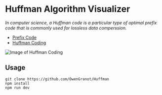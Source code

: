 # Huffman Algorithm Visualizer

*In computer science, a Huffman code is a particular type of optimal prefix code that is commonly used for lossless data comperssion.*

- [Prefix Code](https://en.wikipedia.org/wiki/Prefix_code)
- [Huffman Coding](https://en.wikipedia.org/wiki/Huffman_coding)

![Image of Huffman Coding](https://upload.wikimedia.org/wikipedia/commons/thumb/8/82/Huffman_tree_2.svg/330px-Huffman_tree_2.svg.png)

## Usage

```
git clone https://github.com/OwenGranot/Huffman
npm install
npm run dev
```

